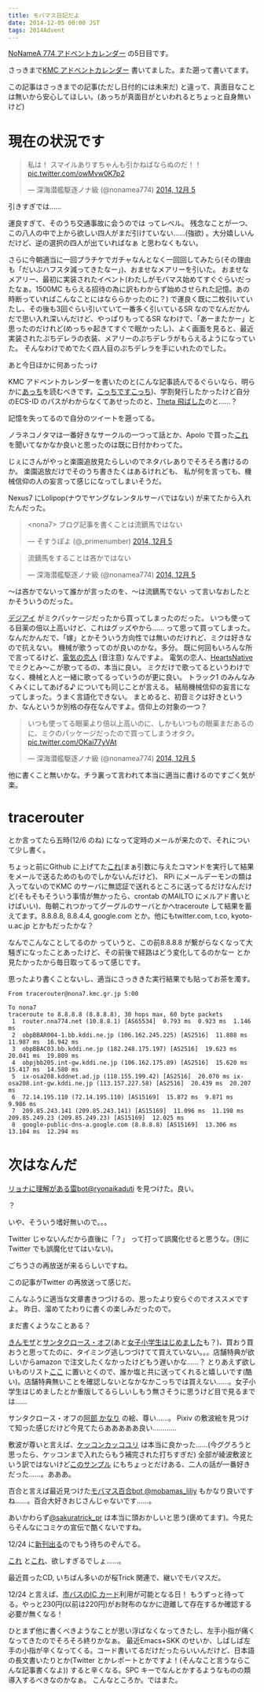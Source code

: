 ```yaml
---
title: モバマス日記だよ
date: 2014-12-05 00:00 JST
tags: 2014Advent
---
```


[NoNameA 774 アドベントカレンダー](/blog/2014/12/01/advent.html) の5日目です。

さっきまで[KMC アドベントカレンダー](/blog/2014/12/06/kmc-advent.html) 書いてました。また遡って書いてます。

この記事はさっきまでの記事(ただし日付的には未来だ) と違って、真面目なことは無いから安心してほしい。(あっちが真面目がといわれるとちょっと自身無いけど)

# 現在の状況です

<blockquote class="twitter-tweet" lang="ja"><p>私は！ スマイルありすちゃんも引かねばならぬのだ！！ <a href="http://t.co/owMvw0K7p2">pic.twitter.com/owMvw0K7p2</a></p>&mdash; 深海潜艦駆逐ノナ級 (@nonamea774) <a href="https://twitter.com/nonamea774/status/540900591866626048">2014, 12月 5</a></blockquote>
<script async src="//platform.twitter.com/widgets.js" charset="utf-8"></script>

引きすぎでは……

運良すぎて、そのうち交通事故に会うのでは ってレベル。
残念なことが一つ、この八人の中で上から欲しい四人がまだ引けていない……(強欲) 。大分嬉しいんだけど、逆の選択の四人が出ていればなぁ と思わなくもない。

さらに今朝適当に一回プラチケでガチャなんとなく一回回してみたら(その理由も「だいぶハフスタ減ってきたなー」)、おませなメアリーを引いた。
おませなメアリー、最初に実装されたイベント(わたしがモバマス始めてすぐぐらいだったなぁ。1500MC もらえる招待の為に訳もわからず始めさせられた記憶。あの時断っていればこんなことにはなららかったのに？) で運良く既に二枚引いていたし、その後も3回ぐらい引いていて一番多く引いているSR なのでなんだかんだで思い入れ深いんだけど、やっぱりもってるSR なわけで、「あーまたかー」と思ったのだけれど(めっちゃ起きてすぐで眠かったし)、よく画面を見ると、最近実装されたぷちデレラの衣装、メアリーのぷちデレラがもらえるようになっていた。
そんなわけでめでたく四人目のぷちデレラを手にいれたのでした。

あと今日ほかに何あったっけ

KMC アドベントカレンダーを書いたのと(こんな記事読んでるぐらいなら、明らかに[あっち](/blog/2014/12/06/kmc-advent.html)を読むべきです。[こっちですこっち](/blog/2014/12/06/kmc-advent.html))、学割発行したかったけど自分のECS-ID のパスがわからなくてあせったのと、[Theta 飛ばした](http://joodle.tumblr.com/post/104408406270/flying-theta-camera)のと……？

記憶を失ってるので自分のツイートを遡ってる。

ノラネコノタマは一番好きなサークルの一つって話とか、Apolo で買った[これ](https://klamnop.booth.pm/items/60358) を聞いてなかなか良いと思ったのは既に日付かわってた。

じぇにさんがやっと楽園追放見たらしいのでネタバレありでそろそろ書けるのか。
楽園追放だけでそのうち書きたくはあるけれども、
私が何を言っても、機械信仰の人の妄言って感じになってしまいそうだ。

Nexus7 にLolipop(ナウでヤングなレンタルサーバではない) が来てたから入れたんだった。

<blockquote class="twitter-tweet" lang="ja"><p>&lt;nona7&gt; ブログ記事を書くことは流鏑馬ではない</p>&mdash; そすうぽよ (@_primenumber) <a href="https://twitter.com/_primenumber/status/540831305294815232">2014, 12月 5</a></blockquote>

<blockquote class="twitter-tweet" lang="ja"><p>流鏑馬をすることは吝かではない</p>&mdash; 深海潜艦駆逐ノナ級 (@nonamea774) <a href="https://twitter.com/nonamea774/status/540831502464872450">2014, 12月 5</a></blockquote>

〜は吝かでないって誰かが言ったのを、〜は流鏑馬でない って言いなおしたとかそういうのだった。

[デジアイ](http://jp.rohto.com/digieye/) がミクパッケージだったから買ってしまったのだった。
いつも使ってる目薬の倍以上高いけど、これはグッズやから…… って思って買ってしまった。
なんだかんだで、「嫁」とかそういう方向性では無いのだけれど、ミクは好きなので抗えない。
機械が歌うってのが良いのかな。多分。
既に何回もいろんな所で言ってるけど、[電気の恋人](http://www.sham.jp/studio/sound/denki/index.shtml) (音注意) なんですよ。
電気の恋人、[HeartsNative](http://www.enterbrain.co.jp/magical-cute/sp/heartsnative/) でミクとみ〜こが歌ってるの、本当に良い。
ミクだけで歌ってるというわけでなく、機械と人と一緒に歌ってるっていうのが更に良い。
トラック1 のみんなみくみくにしてあげる♪ についても同じことが言える。
結局機械信仰の妄言になってしまった。うまく言語化できない。
まとめると、初音ミクは好きというか、なんというか別格の存在なんですよ。信仰上の対象の一つ？

<blockquote class="twitter-tweet" lang="ja"><p>いつも使ってる眼薬より倍以上高いのに、しかもいつもの眼薬まだあるのに、ミクのパッケージだったので買ってしまうオタク。 <a href="http://t.co/OKai77yVAt">pic.twitter.com/OKai77yVAt</a></p>&mdash; 深海潜艦駆逐ノナ級 (@nonamea774) <a href="https://twitter.com/nonamea774/status/540793580567023616">2014, 12月 5</a></blockquote>

他に書くこと無いかな。チラ裏って言われて本当に適当に書けるのですごく気が楽。

# tracerouter

とか言ってたら五時(12/6 のね) になって定時のメールが来たので、それについて少し書く。

ちょっと前にGithub に上げてた[これ](https://github.com/nna774/tracerouter)(まぁ引数に与えたコマンドを実行して結果をメールで送るためのものでしかないんだけど)、
RPi にメールデーモンの類は入ってないのでKMC のサーバに無認証で送れるところに送ってるだけなんだけど(そもそもそういう事情が無かったら、crontab のMAILTO にメルアド書いとけばいい)、毎朝これつかってグーグルのサーバとかへtraceroute して結果を蓄えてます。8.8.8.8, 8.8.4.4, google.com とか。他にもtwitter.com, t.co, kyoto-u.ac.jp とかもだったかな？

なんでこんなことしてるのか っていうと、この前8.8.8.8 が繋がらなくなって大騒ぎになったことあったけど、その前後で経路はどう変化してるのかなー とか見たかったから毎日取ってるって感じです。

思ったより書くことないし、適当にさっききた実行結果でも貼ってお茶を濁す。

    From tracerouter@nona7.kmc.gr.jp 5:00 
    
    To nona7 
    traceroute to 8.8.8.8 (8.8.8.8), 30 hops max, 60 byte packets
     1  router.nna774.net (10.8.8.1) [AS65534]  0.793 ms  0.923 ms  1.146 ms
     2  obpBBAR004-1.bb.kddi.ne.jp (106.162.245.225) [AS2516]  11.888 ms  11.987 ms  16.942 ms
     3  obpBBAC03.bb.kddi.ne.jp (182.248.175.197) [AS2516]  19.623 ms  20.041 ms  19.809 ms
     4  obpjbb205.int-gw.kddi.ne.jp (106.162.175.89) [AS2516]  15.620 ms  15.417 ms  14.580 ms
     5  ix-osa208.kddnet.ad.jp (118.155.199.42) [AS2516]  20.070 ms ix-osa208.int-gw.kddi.ne.jp (113.157.227.58) [AS2516]  20.439 ms  20.207 ms
     6  72.14.195.110 (72.14.195.110) [AS15169]  15.872 ms  9.871 ms  9.986 ms
     7  209.85.243.141 (209.85.243.141) [AS15169]  11.096 ms  11.198 ms 209.85.249.23 (209.85.249.23) [AS15169]  12.025 ms
     8  google-public-dns-a.google.com (8.8.8.8) [AS15169]  13.306 ms  13.104 ms  12.294 ms

# 次はなんだ

[リョナに理解がある雷bot@ryonaikaduti](https://twitter.com/ryonaikaduti)
を見つけた。良い。

？

いや、そういう嗜好無いので。。。

Twitter じゃないんだから直後に「？」 って打って誤魔化せると思うな。(別にTwitter でも誤魔化せてはいない)。

ごちうさの再放送が来るらしいですね。

この記事がTwitter の再放送って感じだ。

こんなふうに適当な文章書きつづけるの、思ったより安らぐのでオススメですよ。
昨日、溜めてたわりに書くの楽しみだったので。

まだ書くようなことある？

[きんモザ](http://www.amazon.co.jp/dp/4832244973)と[サンタクロース・オフ](http://www.amazon.co.jp/dp/483224499X)(あと[女子小学生はじめました](http://www.amazon.co.jp/dp/4592141717)も？)、買おう買おうと思ってたのに、タイミング逃しつづけてて買えていない。。。店舗特典が欲しいからamazon で注文したくなかったけどもう遅いかな……？
とりあえず欲しいものリスト[ここ](http://www.amazon.co.jp/registry/wishlist/1BXEUWO6IYT1Y) に置いとくので、誰か塩と共に送ってくれると嬉しいです(酷い)。店舗特典無いことを確認しないとなかなかこっちでは買えない……。女子小学生はじめましたとか重版してるらしいしもう無さそうに思うけど目で見るまでは……

サンタクロース・オフの[阿部 かなり](http://www.pixiv.net/member.php?id=2816762) の絵、尊い……。
Pixiv の敷波絵を見つけて知った感じだけど今見てたらあああああ良い…………

敷波が尊いと言えば、[ケッコンカッコユリ](http://www.pixiv.net/member_illust.php?mode=medium&illust_id=45314612) は本当に良かった……(今ググろうと思ったら、ケッコンまで入れたらもう補完された打ちすぎだ)
全部が綾波敷波という訳ではないけど[このサンプル](http://www.pixiv.net/member_illust.php?mode=medium&illust_id=45309970) にもちょっとだけある、二人の話が一番好きだった……。あああ。

百合と言えば最近見つけた[モバマス百合bot @mobamas_liliy](https://twitter.com/mobamas_liliy) もかなり良いですね……。百合大好きおじさんじゃないです……。

あいかわらず[@sakuratrick_pr](https://twitter.com/sakuratrick_pr) は本当に頭おかしいと思う(褒めてます)。今見たらそんなにコミケの宣伝で酷くないですね。

12/24 に[新刊出る](http://blog.livedoor.jp/geek/archives/51459439.html)のでもう待ちのぞんでる。

[これ](http://www.hobby-wave.com/LINE_UP/kanseihin/2015/haruka/index.html) と[これ](http://www.hobby-wave.com/LINE_UP/kanseihin/2015/yuu/index.html)、欲しすぎるでしょ……。

最近買ったCD, いちばん多いのが桜Trick 関連で、継いでモバマスだ。

12/24 と言えば、[市バスのIC カード](http://www.city.kyoto.lg.jp/kotsu/page/0000172294.html)利用が可能となる日！ もうずっと待ってる。やっと230円(以前は220円)がお財布のなかに遊離して存在するか確認する必要が無くなる！

ひとまず他に書くべきようなことが思い浮ばなくなってきたし、左手小指が痛くなってきたのでそろそろ終りかなぁ。
最近Emacs+SKK のせいか、しばしば左手の小指が辛くなってくる。コード書いてるだけだったらいいんだけど、日本語の長文書いたりとか(Twitter とかレポートとかですよ！(そんなこと言うならこんな記事書くなよ)) すると辛くなる。SPC キーでなんとかするようなものの類導入するべきなのかなぁ。
こんなところか。ではまた。
